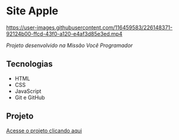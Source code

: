 # Site Apple


https://user-images.githubusercontent.com/116459583/226148371-92124b00-ffcd-43f0-a120-e4af3d85e3ed.mp4

*Projeto desenvolvido na Missão Você Programador*

 ## Tecnologias
- HTML
- CSS
- JavaScript
- Git e GitHub
## Projeto 
[Acesse o projeto clicando aqui](https://iphoneproject.netlify.app/)
